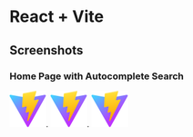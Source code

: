 # React + Vite

## Screenshots

### Home Page with Autocomplete Search
![Home Page](./public/vite.svg).   ![Home Page](./public/vite.svg).    ![Home Page](./public/vite.svg)
